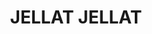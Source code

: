 ---
lastmod: '2025-04-06T06:05:20+00:00'
latitude: -36.737758
layout: suburb
longitude: 149.699222
postcode: '2550'
state: NSW
title: JELLAT JELLAT
url: /nsw/jellat-jellat/
---